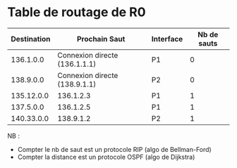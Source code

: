 # Table de routage de R0

|Destination|Prochain Saut|Interface|Nb de sauts|
|---|---|---|---|
|136.1.0.0|Connexion directe (136.1.1.1)|P1|0|
|138.9.0.0|Connexion directe (138.9.1.1)|P2|0|
|135.12.0.0|136.1.2.3|P1|1|
|137.5.0.0|136.1.2.5|P1|1|
|140.33.0.0|138.9.1.2|P2|1|


NB : 
- Compter le nb de saut est un protocole RIP (algo de Bellman-Ford)
- Compter la distance est un protocole OSPF (algo de Dijkstra)